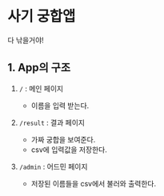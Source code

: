 # 사기 궁합앱
다 낚을거야!

## 1. App의 구조
1. `/` : 메인 페이지
    - 이름을 입력 받는다.

2. `/result` : 결과 페이지
    - 가짜 궁합을 보여준다.
    - csv에 입력값을 저장한다.

3. `/admin` : 어드민 페이지
    - 저장된 이름들을 csv에서 불러와 출력한다.